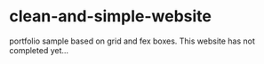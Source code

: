 # clean-and-simple-website
portfolio sample based on grid and fex boxes.
This website has not completed yet...
